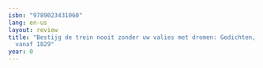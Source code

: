 ```yaml
---
isbn: "9789023431060"
lang: en-us
layout: review
title: "Bestijg de trein nooit zonder uw valies met dromen: Gedichten, verhalen, columns
  vanaf 1829"
year: 0
---
```

